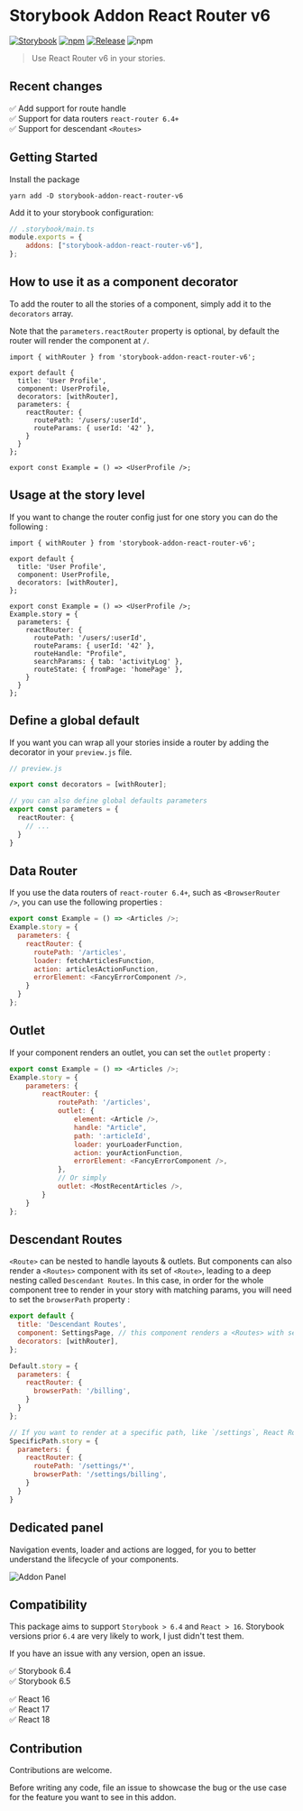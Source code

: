# Storybook Addon React Router v6
[![Storybook](https://raw.githubusercontent.com/storybookjs/brand/master/badge/badge-storybook.svg?sanitize=true)](https://storybook.js.org)
[![npm](https://img.shields.io/npm/v/storybook-addon-react-router-v6?color=blue)](https://www.npmjs.com/package/storybook-addon-react-router-v6)
[![Release](https://github.com/JesusTheHun/storybook-addon-react-router-v6/actions/workflows/release.yml/badge.svg)](https://github.com/JesusTheHun/storybook-addon-react-router-v6/actions/workflows/release.yml)
![npm](https://img.shields.io/npm/dm/storybook-addon-react-router-v6)

> Use React Router v6 in your stories.


## Recent changes

✅ Add support for route handle  
✅ Support for data routers `react-router 6.4+`  
✅ Support for descendant `<Routes>`

## Getting Started
Install the package
 ```
 yarn add -D storybook-addon-react-router-v6
 ```
Add it to your storybook configuration:
```js
// .storybook/main.ts
module.exports = {
    addons: ["storybook-addon-react-router-v6"],
};
```

## How to use it as a component decorator
To add the router to all the stories of a component, simply add it to the `decorators` array. 

Note that the `parameters.reactRouter` property is optional, by default the router will render the component at `/`.
```tsx
import { withRouter } from 'storybook-addon-react-router-v6';

export default {
  title: 'User Profile',
  component: UserProfile,
  decorators: [withRouter],
  parameters: {
    reactRouter: {
      routePath: '/users/:userId',
      routeParams: { userId: '42' },
    }
  }
};

export const Example = () => <UserProfile />;
```


## Usage at the story level
If you want to change the router config just for one story you can do the following :
```tsx
import { withRouter } from 'storybook-addon-react-router-v6';

export default {
  title: 'User Profile',
  component: UserProfile,
  decorators: [withRouter],
};

export const Example = () => <UserProfile />;
Example.story = {
  parameters: {
    reactRouter: {
      routePath: '/users/:userId',
      routeParams: { userId: '42' },
      routeHandle: "Profile",
      searchParams: { tab: 'activityLog' },
      routeState: { fromPage: 'homePage' },
    }
  }
};
```
## Define a global default
If you want you can wrap all your stories inside a router by adding the decorator in your `preview.js` file.
```ts
// preview.js

export const decorators = [withRouter];

// you can also define global defaults parameters
export const parameters = {
  reactRouter: {
    // ...
  }
}
```

## Data Router

If you use the data routers of `react-router 6.4+`, such as `<BrowserRouter />`, you can use the following properties :

```js
export const Example = () => <Articles />;
Example.story = {
  parameters: {
    reactRouter: {
      routePath: '/articles',
      loader: fetchArticlesFunction,
      action: articlesActionFunction,
      errorElement: <FancyErrorComponent />,
    }
  }
};
```

## Outlet

If your component renders an outlet, you can set the `outlet` property :

```js
export const Example = () => <Articles />;
Example.story = {
    parameters: {
        reactRouter: {
            routePath: '/articles',
            outlet: {
                element: <Article />,
                handle: "Article",
                path: ':articleId',
                loader: yourLoaderFunction,
                action: yourActionFunction,
                errorElement: <FancyErrorComponent />,
            },
            // Or simply
            outlet: <MostRecentArticles />,
        }
    }
};
```

## Descendant Routes

`<Route>` can be nested to handle layouts & outlets. 
But components can also render a `<Routes>` component with its set of `<Route>`, leading to a deep nesting called `Descendant Routes`. 
In this case, in order for the whole component tree to render in your story with matching params, you will need to set the `browserPath` property :

```js
export default {
  title: 'Descendant Routes',
  component: SettingsPage, // this component renders a <Routes> with several <Route> with path like `billing` or `privacy`
  decorators: [withRouter],
};

Default.story = {
  parameters: {
    reactRouter: {
      browserPath: '/billing',
    }
  }
};

// If you want to render at a specific path, like `/settings`, React Router requires that you add a trailing wildcard
SpecificPath.story = {
  parameters: {
    reactRouter: {
      routePath: '/settings/*',
      browserPath: '/settings/billing',
    }
  }
}
```

## Dedicated panel

Navigation events, loader and actions are logged, for you to better understand the lifecycle of your components.

![Addon Panel](https://user-images.githubusercontent.com/94478/224843029-b37ff60d-10f8-4198-bbc3-f26e2775437f.png)

## Compatibility

This package aims to support `Storybook > 6.4` and `React > 16`. 
Storybook versions prior `6.4` are very likely to work, I just didn't test them.

If you have an issue with any version, open an issue.

✅ Storybook 6.4  
✅ Storybook 6.5 

✅ React 16  
✅ React 17  
✅ React 18  


## Contribution

Contributions are welcome.

Before writing any code, file an issue to showcase the bug or the use case for the feature you want to see in this addon.
